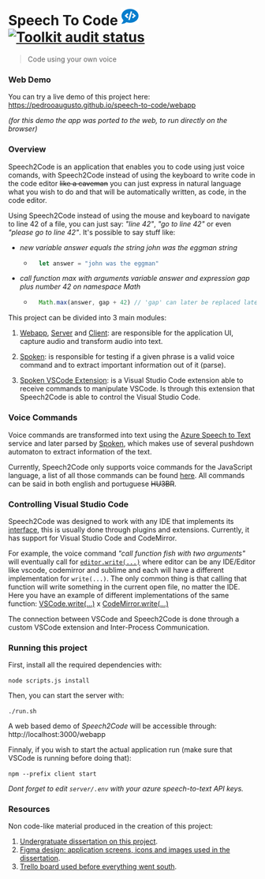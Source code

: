# Speech To Code <img alt="Toolkit audit status" src="client/icons/icon36x36.png/" />&nbsp;&nbsp;[<img alt="Toolkit audit status" src="https://github.com/pedrooaugusto/speech-to-code/workflows/Node.js CI/badge.svg" style="align:right"/>](https://github.com/pedrooaugusto/speech-to-code/actions)

> Code using your own voice

### Web Demo

You can try a live demo of this project here: https://pedrooaugusto.github.io/speech-to-code/webapp 

_(for this demo the app was ported to the web, to run directly on the browser)_

### Overview

Speech2Code is an application that enables you to code using just voice comands, with Speech2Code instead of using the keyboard to write code in the code editor ~~like a caveman~~ you can just express in natural language what you wish to do and that will be automatically written, as code, in the code editor.

Using Speech2Code instead of using the mouse and keyboard to navigate to line 42 of a file, you can just say: _"line 42"_, _"go to line 42"_ or even _"please go to line 42"_. It's possible to say stuff like:

* _new variable answer equals the string john was the eggman string_
    * ```javascript
        let answer = "john was the eggman"
        ```

* _call function max with arguments variable answer and expression gap plus number 42 on namespace Math_
    * ```javascript
        Math.max(answer, gap + 42) // 'gap' can later be replaced later by an actual value
        ```

This project can be divided into 3 main modules:

1. [Webapp](/webapp), [Server](/server) and [Client](/client): are responsible for the application UI, capture audio and transform audio into text.

2. [Spoken](/spoken): is responsible for testing if a given phrase is a valid voice command and to extract important information out of it (parse).

3. [Spoken  VSCode Extension](/spoken-vscode-driver): is a Visual Studio Code extension able to receive commands to manipulate VSCode. Is through this extension that Speech2Code is able to control the Visual Studio Code.

### Voice Commands

Voice commands are transformed into text using the [Azure Speech to Text](https://azure.microsoft.com/en-us/services/cognitive-services/speech-to-text/?cdn=disable#features) service and later parsed by [Spoken](/spoken), which makes use of several pushdown automaton to extract information of the text.

Currently, Speech2Code only supports voice commands for the JavaScript language, a list of all those commands can be found [here](spoken/src/modules/typescript). All commands can be said in both english and portuguese ~~HU3BR~~.

### Controlling Visual Studio Code

Speech2Code was designed to work with any IDE that implements its [interface](https://github.com/pedrooaugusto/speech-to-code/blob/main/spoken/src/modules/d.ts#L17), this is usually done through plugins and extensions. Currently, it has support for Visual Studio Code and CodeMirror.

For example, the voice command _"call function fish with two arguments"_ will eventually call  for [`editor.write(...)`](https://github.com/pedrooaugusto/speech-to-code/blob/main/spoken/src/modules/typescript/function_call/impl.ts#L30) where editor can be any IDE/Editor like vscode, codemirror and sublime and each will have a different implementation for `write(...)`. The only common thing is that calling that function will write something in the current open file, no matter the IDE. Here you have an example of different implementations of the same function: [VSCode.write(...)](https://github.com/pedrooaugusto/speech-to-code/blob/main/spoken-vscode-driver/src/robot-vscode.ts#L19) x [CodeMirror.write(...)](https://github.com/pedrooaugusto/speech-to-code/blob/main/webapp/src/services/chrome/editor.ts#L30)

The connection between VSCode and Speech2Code is done through a custom VSCode extension and Inter-Process Communication.

### Running this project

First, install all the  required dependencies with:

`node scripts.js install`

Then, you can start the server with:

`./run.sh`

A web based demo of *Speech2Code* will be accessible through: http://localhost:3000/webapp

Finnaly, if you wish to start the actual application run (make sure that VSCode is running before doing that):

`npm --prefix client start`

_Dont forget to edit `server/.env` with your azure speech-to-text API keys._

### Resources

Non code-like material produced in the creation of this project:

1. [Undergratuate dissertation on this project](https://pedrooaugusto.github.io/Programming%20With%20Voice%20-%20Assistive%20Technology%20Tool%20For%20Programming%20In%20JavaScript%20Using%20Voice%20-%20Pedro%20Silva.pdf).
2. [Figma design: application screens, icons and images used in the dissertation](https://www.figma.com/file/glanqRtfVtW2Va1wybr5pkCh/TCC?node-id=18%3A2).
3. [Trello board used  before everything went south](https://trello.com/b/vdqj47pg/tcc).


